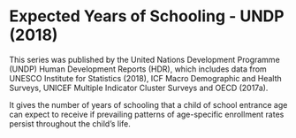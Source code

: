 # Expected Years of Schooling - UNDP (2018)

This series was published by the United Nations Development Programme (UNDP) Human Development Reports (HDR), which includes data from UNESCO Institute for Statistics (2018), ICF Macro Demographic and Health Surveys, UNICEF Multiple Indicator Cluster Surveys and OECD (2017a).

It gives the number of years of schooling that a child of school entrance age can expect to receive if prevailing patterns of age-specific enrollment rates persist throughout the child’s life.